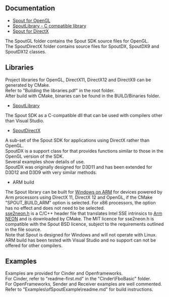 ## Documentation

- [Spout for OpenGL](https://spoutgl-site.netlify.app/)
- [SpoutLibrary - C compatible library](https://spoutlibrary-site.netlify.app/)
- [Spout for DirectX](https://spoutdx-site.netlify.app/)

The SpoutGL folder contains the Spout SDK source files for OpenGL.\
The SpoutDirectX folder contains source files for SpoutDX, SpoutDX9 and SpoutDX12 classes.

## Libraries

Project libraries for OpenGL, DirectX11, DirectX12 and DirectX9 can be generated by CMake.\
Refer to "Building the libraries.pdf" in the root folder.\
After build with CMake, binaries can be found in the BUILD/Binaries folder.

- [SpoutLibrary](https://spoutlibrary-site.netlify.app/)

The Spout SDK as a C-compatible dll that can be used with compilers other than Visual Studio.

- [SpoutDirectX](https://spoutdx-site.netlify.app/)

A sub-set of the Spout SDK for applications using DirectX rather than OpenGL.\
SpoutDX is a support class for that provides functions similar to those in the OpenGL version of the SDK.\
Several examples show details of use.\
SpoutDX was originally designed for D3D11 and has been extended for D3D12 and D3D9 with very similar methods.

- ARM build

The Spout library can be built for [Windows on ARM](https://learn.microsoft.com/en-us/windows/arm/overview) for devices powered by Arm processors using DirectX 11, DirectX 12 and OpenGL, if the CMake "SPOUT_BUILD_ARM" option is selected. For x86 processors, the option has no effect and does not need to be selected.\
[sse2neon.h](https://github.com/DLTcollab/sse2neon) is a C/C++ header file that translates Intel SSE intrinsics to [Arm NEON](https://developer.arm.com/Architectures/Neon) and is downloaded by CMake. The MIT licence for sse2neon.h is compatible with the Spout BSD licence, subject to the requirements outlined in the file source.\
Note that Spout is designed for Windows and will not operate with Linux.\
ARM build has been tested with Visual Studio and no support can not be offered for other compilers.

## Examples

Examples are provided for Cinder and Openframeworks.\
For Cinder, refer to "readme-first.md" in the "Cinder\FboBasic" folder.\
For OpenFrameworks, Sender and Receiver examples are well commented.\
Refer to "Examples\ofSpoutExample\readme.md" for build instructions.



    
